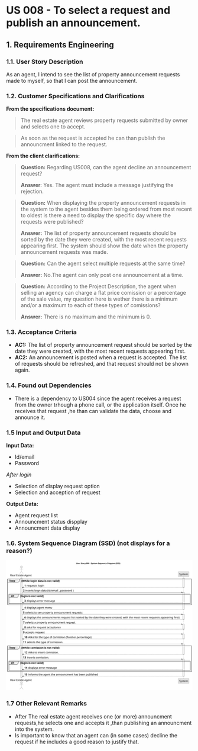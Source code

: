 # US 008 - To select a request and publish an announcement.



## 1. Requirements Engineering


### 1.1. User Story Description

As an agent, I intend to see the list of property announcement requests made to myself,
so that I can post the announcement.


### 1.2. Customer Specifications and Clarifications 


**From the specifications document:**

> The real estate agent reviews property requests submitted by owner and selects one to accept. 

> As soon as the request is accepted he can than publish the announcment linked to the request. 


**From the client clarifications:** 

> **Question:** Regarding US008, can the agent decline an announcement request?
> 
>**Answer**: Yes. The agent must include a message justifying the rejection.

> **Question:** When displaying the property announcement requests in the system to the agent besides them being ordered from most recent to oldest is there a need to display the specific day where the requests were published? 
> 
> **Answer:** The list of property announcement requests should be sorted by the date they were created, with the most recent requests appearing first. The system should show the date when the property announcement requests was made.


> **Question:** Can the agent select multiple requests at the same time?
> 
>**Answer:** No.The agent can only post one announcement at a time.

> **Question:** According to the Project Description, the agent when selling an agency can charge a flat price comission or a percentage of the sale value, my question here is wether there is a minimum and/or a maximum to each of these types of comissions?
>
> **Answer:** There is no maximum and the minimum is 0.


### 1.3. Acceptance Criteria

* **AC1:** The list of property announcement request should be sorted by the date they were created, with the most recent requests appearing first.
* **AC2:** An announcement is posted when a request is accepted. The list of requests should be refreshed, and that request should not be shown again.


### 1.4. Found out Dependencies


* There is a dependency to US004 since the agent receives a request from the owner trhough a
 phone call, or the application itself. Once he receives that request ,he than can validate the data, choose and announce it.

### 1.5 Input and Output Data


**Input Data:**

- Id/email
- Password

*After login*
- Selection of display request option
- Selection and acception of request



**Output Data:**

* Agent request list
* Announcment status dispplay
* Announcment data display

### 1.6. System Sequence Diagram (SSD) (not displays for a reason?)

![us008-system-sequence-diagram-alternative-one.puml](svg/us008-system-sequence-diagram-alternative-one.svg)


### 1.7 Other Relevant Remarks

* After The real estate agent receives one (or more) announcment requests,he selects one and accepts it ,than publishing  an announcment into the system.
* Is important to know that an agent can (in some cases) decline the request if he includes a good reason to justify that.